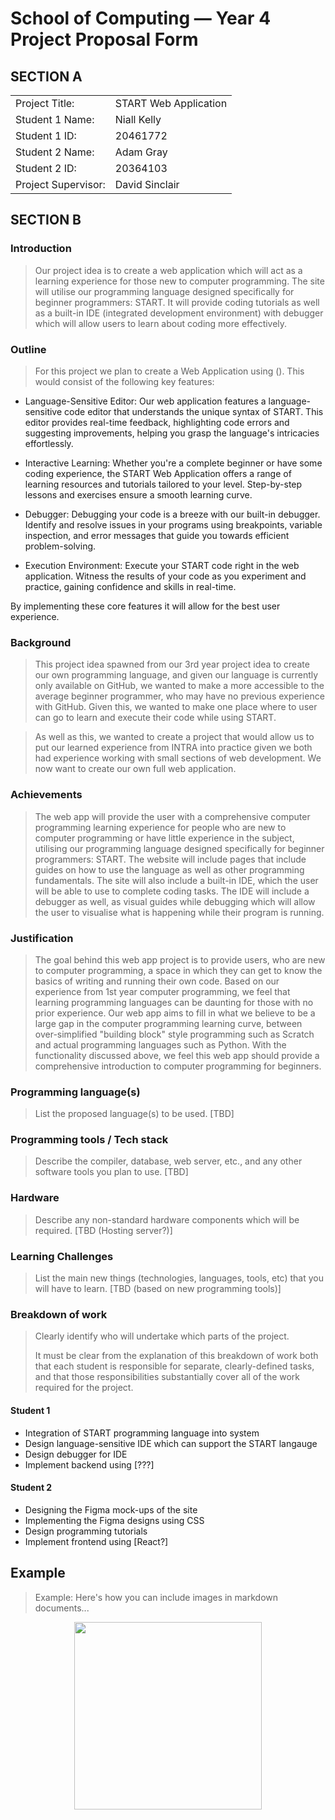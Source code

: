# School of Computing &mdash; Year 4 Project Proposal Form


## SECTION A

|                     |                       |
|---------------------|-----------------------|
|Project Title:       | START Web Application |
|Student 1 Name:      | Niall Kelly           |
|Student 1 ID:        | 20461772              |
|Student 2 Name:      | Adam Gray             |
|Student 2 ID:        | 20364103              |
|Project Supervisor:  | David Sinclair        |


## SECTION B


### Introduction

> Our project idea is to create a web application which will act as a learning experience for those new to computer programming. The site will utilise our programming language designed specifically for beginner programmers: START. It will provide coding tutorials as well as a built-in IDE (integrated development environment) with debugger which will allow users to learn about coding more effectively.

### Outline

> For this project we plan to create a Web Application using (). This would consist of the following key features:

* Language-Sensitive Editor: Our web application features a language-sensitive code editor that understands the unique syntax of START. This editor provides real-time feedback, highlighting code errors and suggesting improvements, helping you grasp the language's intricacies effortlessly.

* Interactive Learning: Whether you're a complete beginner or have some coding experience, the START Web Application offers a range of learning resources and tutorials tailored to your level. Step-by-step lessons and exercises ensure a smooth learning curve.

* Debugger: Debugging your code is a breeze with our built-in debugger. Identify and resolve issues in your programs using breakpoints, variable inspection, and error messages that guide you towards efficient problem-solving.

* Execution Environment: Execute your START code right in the web application. Witness the results of your code as you experiment and practice, gaining confidence and skills in real-time.

By implementing these core features it will allow for the best user experience.

### Background

> This project idea spawned from our 3rd year project idea to create our own programming language, and given our language is currently only available on GitHub, we wanted to make a more accessible to the average beginner programmer, who may have no previous experience with GitHub. Given this, we wanted to make one place where to user can go to learn and execute their code while using START.

> As well as this, we wanted to create a project that would allow us to put our learned experience from INTRA into practice given we both had experience working with small sections of web development. We now want to create our own full web application.

### Achievements

> The web app will provide the user with a comprehensive computer programming learning experience for people who are new to computer programming or have little experience in the subject, utilising our programming language designed specifically for beginner programmers: START. The website will include pages that include guides on how to use the language as well as other programming fundamentals. The site will also include a built-in IDE, which the user will be able to use to complete coding tasks. The IDE will include a debugger as well, as visual guides while debugging which will allow the user to visualise what is happening while their program is running.

### Justification

> The goal behind this web app project is to provide users, who are new to computer programming, a space in which they can get to know the basics of writing and running their own code. Based on our experience from 1st year computer programming, we feel that learning programming languages can be daunting for those with no prior experience. Our web app aims to fill in what we believe to be a large gap in the computer programming learning curve, between over-simplified "building block" style programming such as Scratch and actual programming languages such as Python. With the functionality discussed above, we feel this web app should provide a comprehensive introduction to computer programming for beginners. 

### Programming language(s)

> List the proposed language(s) to be used. [TBD]

### Programming tools / Tech stack

> Describe the compiler, database, web server, etc., and any other software tools you plan to use. [TBD]

### Hardware

> Describe any non-standard hardware components which will be required. [TBD (Hosting server?)]

### Learning Challenges

> List the main new things (technologies, languages, tools, etc) that you will have to learn. [TBD (based on new programming tools)]

### Breakdown of work

> Clearly identify who will undertake which parts of the project. 
>
> It must be clear from the explanation of this breakdown of work both that each student is responsible for
> separate, clearly-defined tasks, and that those responsibilities substantially cover all of the work required
> for the project.

#### Student 1

* Integration of START programming language into system
* Design language-sensitive IDE which can support the START langauge
* Design debugger for IDE 
* Implement backend using [???]

#### Student 2

* Designing the Figma mock-ups of the site
* Implementing the Figma designs using CSS
* Design programming tutorials
* Implement frontend using [React?]


## Example

> Example: Here's how you can include images in markdown documents...

<!-- Basically, just use HTML! -->

<p align="center">
  <img src="./res/cat.png" width="300px">
</p>

